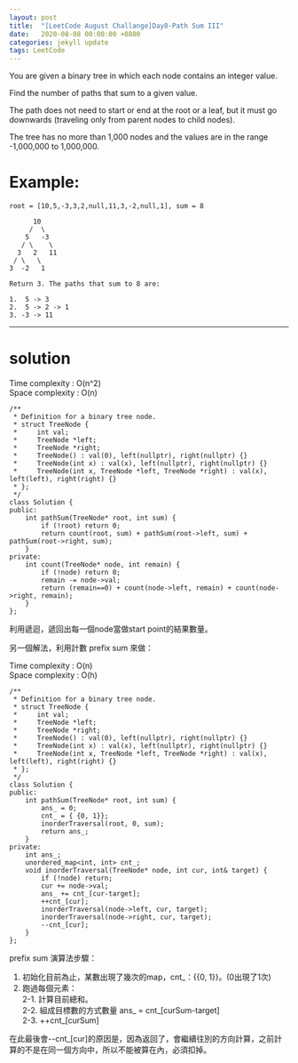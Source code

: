 ```yaml
---
layout: post
title:  "[LeetCode August Challange]Day8-Path Sum III"
date:   2020-08-08 00:00:00 +0800
categories: jekyll update
tags: LeetCode
---
```

You are given a binary tree in which each node contains an integer value.

Find the number of paths that sum to a given value.

The path does not need to start or end at the root or a leaf, but it must go downwards (traveling only from parent nodes to child nodes).

The tree has no more than 1,000 nodes and the values are in the range -1,000,000 to 1,000,000.  

# Example:  
	root = [10,5,-3,3,2,null,11,3,-2,null,1], sum = 8

	      10
	     /  \
	    5   -3
	   / \    \
	  3   2   11
	 / \   \
	3  -2   1

	Return 3. The paths that sum to 8 are:

	1.  5 -> 3
	2.  5 -> 2 -> 1
	3. -3 -> 11

______________________  

# solution

Time complexity : O(n^2)  
Space complexity : O(n)

	/**
	 * Definition for a binary tree node.
	 * struct TreeNode {
	 *     int val;
	 *     TreeNode *left;
	 *     TreeNode *right;
	 *     TreeNode() : val(0), left(nullptr), right(nullptr) {}
	 *     TreeNode(int x) : val(x), left(nullptr), right(nullptr) {}
	 *     TreeNode(int x, TreeNode *left, TreeNode *right) : val(x), left(left), right(right) {}
	 * };
	 */
	class Solution {
	public:
	    int pathSum(TreeNode* root, int sum) {
	        if (!root) return 0;
	        return count(root, sum) + pathSum(root->left, sum) + pathSum(root->right, sum);
	    }
	private:
	    int count(TreeNode* node, int remain) {
	        if (!node) return 0;
	        remain -= node->val;
	        return (remain==0) + count(node->left, remain) + count(node->right, remain);
	    }
	};

利用遞迴，遞回出每一個node當做start point的結果數量。  

另一個解法，利用計數 prefix sum 來做：  

Time complexity : O(n)  
Space complexity : O(h)

	/**
	 * Definition for a binary tree node.
	 * struct TreeNode {
	 *     int val;
	 *     TreeNode *left;
	 *     TreeNode *right;
	 *     TreeNode() : val(0), left(nullptr), right(nullptr) {}
	 *     TreeNode(int x) : val(x), left(nullptr), right(nullptr) {}
	 *     TreeNode(int x, TreeNode *left, TreeNode *right) : val(x), left(left), right(right) {}
	 * };
	 */
	class Solution {
	public:
	    int pathSum(TreeNode* root, int sum) {
	        ans_ = 0;
	        cnt_ = { {0, 1}};
	        inorderTraversal(root, 0, sum);
	        return ans_;
	    }
	private:
	    int ans_;
	    unordered_map<int, int> cnt_;
	    void inorderTraversal(TreeNode* node, int cur, int& target) {
	        if (!node) return;
	        cur += node->val;
	        ans_ += cnt_[cur-target];
	        ++cnt_[cur];
	        inorderTraversal(node->left, cur, target);
	        inorderTraversal(node->right, cur, target);
	        --cnt_[cur];
	    }
	};

prefix sum 演算法步驟：  
1. 初始化目前為止，某數出現了幾次的map，cnt_：\{\{0, 1\}\}。(0出現了1次)  
2. 跑過每個元素：  
	2-1. 計算目前總和。  
	2-2. 組成目標數的方式數量 ans_ = cnt_[curSum-target]  
	2-3. ++cnt_[curSum]

在此最後會--cnt_[cur]的原因是，因為返回了，會繼續往別的方向計算，之前計算的不是在同一個方向中，所以不能被算在內，必須扣掉。